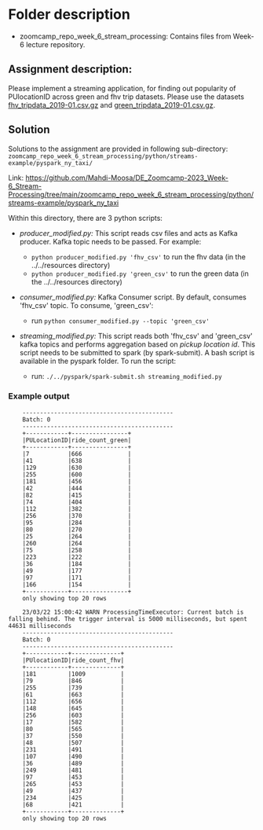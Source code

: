 # Folder description

* zoomcamp_repo_week_6_stream_processing: Contains files from Week-6 lecture repository.

## Assignment description:

Please implement a streaming application, for finding out popularity of PUlocationID across green and fhv trip datasets.
Please use the datasets [fhv_tripdata_2019-01.csv.gz](https://github.com/DataTalksClub/nyc-tlc-data/releases/tag/fhv)
and [green_tripdata_2019-01.csv.gz](https://github.com/DataTalksClub/nyc-tlc-data/releases/tag/green). 

## Solution

Solutions to the assignment are provided in following sub-directory:
        `zoomcamp_repo_week_6_stream_processing/python/streams-example/pyspark_ny_taxi/`

Link: https://github.com/Mahdi-Moosa/DE_Zoomcamp-2023_Week-6_Stream-Processing/tree/main/zoomcamp_repo_week_6_stream_processing/python/streams-example/pyspark_ny_taxi

Within this directory, there are 3 python scripts:

* *producer_modified.py:* This script reads csv files and acts as Kafka producer. Kafka topic needs to be passed. For example:
    * `python producer_modified.py 'fhv_csv'` to run the fhv data (in the ../../resources directory)
    * `python producer_modified.py 'green_csv'` to run the green data (in the ../../resources directory)

* *consumer_modified.py:* Kafka Consumer script. By default, consumes 'fhv_csv' topic. To consume, 'green_csv':
    * run `python consumer_modified.py --topic 'green_csv'`

* *streaming_modified.py:* This script reads both 'fhv_csv' and 'green_csv' kafka topics and performs aggregation based on *pickup location id*. This script needs to be submitted to spark (by spark-submit). A bash script is available in the pyspark folder. To run the script:
    * run: `./../pyspark/spark-submit.sh streaming_modified.py`

### Example output

        -------------------------------------------
        Batch: 0
        -------------------------------------------
        +------------+----------------+
        |PULocationID|ride_count_green|
        +------------+----------------+
        |7           |666             |
        |41          |638             |
        |129         |630             |
        |255         |600             |
        |181         |456             |
        |42          |444             |
        |82          |415             |
        |74          |404             |
        |112         |382             |
        |256         |370             |
        |95          |284             |
        |80          |270             |
        |25          |264             |
        |260         |264             |
        |75          |258             |
        |223         |222             |
        |36          |184             |
        |49          |177             |
        |97          |171             |
        |166         |154             |
        +------------+----------------+
        only showing top 20 rows

        23/03/22 15:00:42 WARN ProcessingTimeExecutor: Current batch is falling behind. The trigger interval is 5000 milliseconds, but spent 44631 milliseconds
        -------------------------------------------
        Batch: 0
        -------------------------------------------
        +------------+--------------+
        |PUlocationID|ride_count_fhv|
        +------------+--------------+
        |181         |1009          |
        |79          |846           |
        |255         |739           |
        |61          |663           |
        |112         |656           |
        |148         |645           |
        |256         |603           |
        |17          |582           |
        |80          |565           |
        |37          |550           |
        |48          |507           |
        |231         |491           |
        |107         |490           |
        |36          |489           |
        |249         |481           |
        |97          |453           |
        |265         |453           |
        |49          |437           |
        |234         |425           |
        |68          |421           |
        +------------+--------------+
        only showing top 20 rows